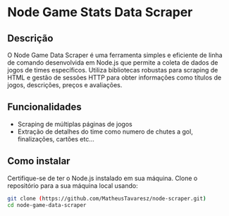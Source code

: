 # Node Game Stats Data Scraper

## Descrição

O Node Game Data Scraper é uma ferramenta simples e eficiente de linha de comando desenvolvida em Node.js que permite a coleta de dados de jogos de times específicos. Utiliza bibliotecas robustas para scraping de HTML e gestão de sessões HTTP para obter informações como títulos de jogos, descrições, preços e avaliações.

## Funcionalidades

- Scraping de múltiplas páginas de jogos
- Extração de detalhes do time como numero de chutes a gol, finalizações, cartões etc...

## Como instalar

Certifique-se de ter o Node.js instalado em sua máquina. Clone o repositório para a sua máquina local usando:

```bash
git clone (https://github.com/MatheusTavaresz/node-scraper.git)
cd node-game-data-scraper

